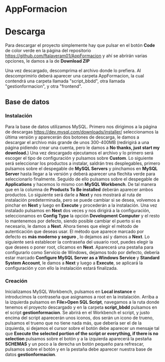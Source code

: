 # AppFormacion
# Descarga
Para descargar el proyecto simplemente hay que pulsar en el botón **Code** de color verde en la página del repositorio https://github.com/ftalaveram01/AppFormacion y ahí se abrirán varias opciones, le damos a la de **Download ZIP**

Una vez descargado, descomprima el archivo donde lo prefiera.
Al descomprimirlo deberá aparecer una carpeta AppFormacion, la cual contendrá una carpeta llamada "script_bbdd", otra llamada "gestionformacion", y otra "frontend".

## Base de datos
### Instalación
Para la base de datos utilizamos MySQL.
Primero nos dirigimos a la página de descargas https://dev.mysql.com/downloads/installer/ seleccionamos la última versión y aparecerán dos botones de descarga, le damos a descargar el archivo más grande de unos 300-400MB (redirigirá a una página pidiendo crear una cuenta, pero le damos a **No thanks, just start my download.**) 
Una vez descargado ejecutamos el archivo y lo primero será escoger el tipo de configuración y pulsamos sobre **Custom**. Lo siguiente será seleccionar los productos a instalar, saldrán tres desplegables, primero pulsamos sobre el despegable de **MySQL Servers** y pinchamos en **MySQL Server** hasta llegar a la versión y deberá aparecer una flechita verde para seleccionarlo finalmente. Seguido de ello pulsamos sobre el despegable de **Applications** y hacemos lo mismo con **MySQL Workbench**. De tal manera que en la columna de **Products To Be installed** deberán aparecer ambos productos.
Lo siguiente será darle a **Next** y nos mostrará al ruta de instalación predeterminada, pero se puede cambiar si se desea, volvemos a pinchar en **Next** y luego en **Execute** y procederán a la instalación.
Una vez instalado pulsamos en **Next** dos veces y nos dirigirá a la configuración, seleccionamos en **Config Type** la opción **Development Computer** y el resto lo mantenemos por defecto, siendo posible cambiar el puerto si es necesario, le damos a **Next**.
Ahora tienes que elegir el método de autenticación que deseas usar. El método que aparece marcado por defecto es **más moderno y seguro** , lo dejamos así y damos a **Next**. Lo siguiente será establecer la contraseña del usuario root, puedes elegir la que desees o poner root, clicamos en **Next**. Aparecerá una pestaña para configurarlo como Servicio de Windows, dejamos todo por defecto, debería estar marcado **Configure MySQL Server as a Windows Service** y **Standard System Account**, le damos a **Next** y luego a **Execute**, se aplicará la configuración y con ello la instalación estará finalizada.

### Creación
Inicializamos MySQL Workbench, pulsamos en **Local instance** e introducimos la contraseña que asignamos a root en la instalación.
Arriba a la izquierda pulsamos en **File>Open SQL Script**, navegamos a la ruta donde tenemos el proyecto descargado y en la carpeta **script_bbdd** pulsamos en el script **gestionformacion**. Se abrirá en el Workbench el script, y justo encima del script aparecerán unos iconos, dos serán un icono de trueno, pulsamos el trueno que no tiene nada más, que debería ser el de la izquierda, si dejamos el cursor sobre el botón debe aparecer un mensaje tal que **Execute the selected portion of the script or everything, if there is no selection** pulsamos sobre el botón y a la izquierda aparecerá la pestaña **SCHEMAS** y un poco a la derecha un botón pequeño para refrescar, pulsamos sobre el botón y en la pestaña debe aparecer nuestra base de datos **gestionformacion**.
